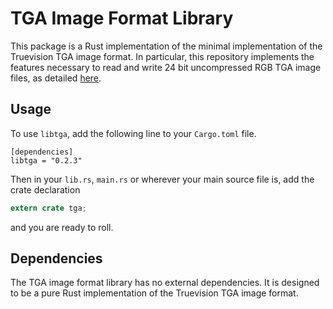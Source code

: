 # TGA Image Format Library
This package is a Rust implementation of the minimal implementation of the Truevision TGA image format. In particular, this repository implements the features necessary to read and write 24 bit uncompressed RGB TGA image files, as detailed [here](http://paulbourke.net/dataformats/tga/).

## Usage
To use `libtga`, add the following line to your `Cargo.toml` file.
```
[dependencies]
libtga = "0.2.3"
```
Then in your `lib.rs`, `main.rs` or wherever your main source file is, add the crate declaration
```rust
extern crate tga;
```
and you are ready to roll.

## Dependencies
The TGA image format library has no external dependencies. It is designed to be a pure Rust implementation of the Truevision TGA image format.
